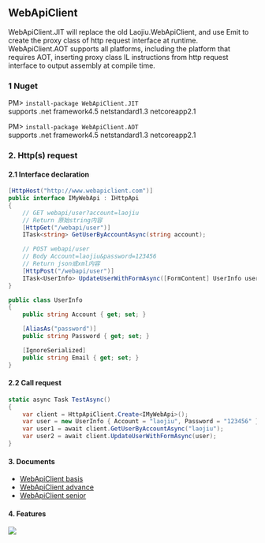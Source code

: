 ﻿## WebApiClient
WebApiClient.JIT will replace the old Laojiu.WebApiClient, and use Emit to create the proxy class of http request interface at runtime.<br/>
WebApiClient.AOT supports all platforms, including the platform that requires AOT, inserting proxy class IL instructions from http request interface to output assembly at compile time.<br/>

### 1 Nuget
PM> `install-package WebApiClient.JIT`
<br/>supports .net framework4.5 netstandard1.3 netcoreapp2.1 

PM> `install-package WebApiClient.AOT` 
<br/>supports .net framework4.5 netstandard1.3 netcoreapp2.1

### 2. Http(s) request
#### 2.1 Interface declaration
```c#
[HttpHost("http://www.webapiclient.com")] 
public interface IMyWebApi : IHttpApi
{
    // GET webapi/user?account=laojiu
    // Return 原始string内容
    [HttpGet("/webapi/user")]
    ITask<string> GetUserByAccountAsync(string account);

    // POST webapi/user  
    // Body Account=laojiu&password=123456
    // Return json或xml内容
    [HttpPost("/webapi/user")]
    ITask<UserInfo> UpdateUserWithFormAsync([FormContent] UserInfo user);
}

public class UserInfo
{
    public string Account { get; set; }

    [AliasAs("password")]
    public string Password { get; set; }

    [IgnoreSerialized]
    public string Email { get; set; }
}
```
 
#### 2.2 Call request
```c#
static async Task TestAsync()
{
    var client = HttpApiClient.Create<IMyWebApi>();
    var user = new UserInfo { Account = "laojiu", Password = "123456" }; 
    var user1 = await client.GetUserByAccountAsync("laojiu");
    var user2 = await client.UpdateUserWithFormAsync(user);
}
``` 
 

#### 3. Documents
* [WebApiClient basis](https://github.com/xljiulang/WebApiClient/wiki/WebApiClient%E5%9F%BA%E7%A1%80)
* [WebApiClient advance](https://github.com/dotnetcore/WebApiClient/wiki/WebApiClient%E8%BF%9B%E9%98%B6)
* [WebApiClient senior](https://github.com/xljiulang/WebApiClient/wiki/WebApiClient%E9%AB%98%E7%BA%A7)
 

#### 4. Features
![](https://raw.githubusercontent.com/dotnetcore/WebApiClient/master/WebApiClient.png)
